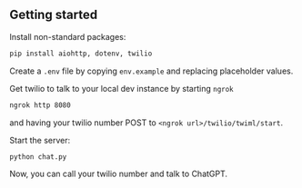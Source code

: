## Getting started

Install non-standard packages:
```sh
pip install aiohttp, dotenv, twilio
```

Create a `.env` file by copying `env.example` and replacing placeholder values.

Get twilio to talk to your local dev instance by starting `ngrok`
```sh
ngrok http 8080
```
and having your twilio number POST to `<ngrok url>/twilio/twiml/start`.

Start the server:
```sh
python chat.py
```

Now, you can call your twilio number and talk to ChatGPT.
